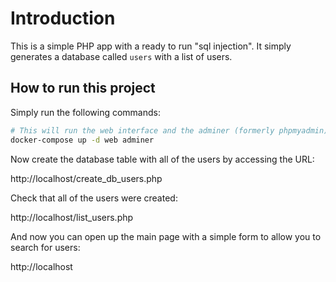 # Introduction

This is a simple PHP app with a ready to run "sql injection". It simply generates a database called `users`
with a list of users.

## How to run this project

Simply run the following commands:

```bash
# This will run the web interface and the adminer (formerly phpmyadmin)
docker-compose up -d web adminer
```

Now create the database table with all of the users by accessing the URL:

http://localhost/create_db_users.php

Check that all of the users were created:

http://localhost/list_users.php

And now you can open up the main page with a simple form to allow you to search for users:

http://localhost